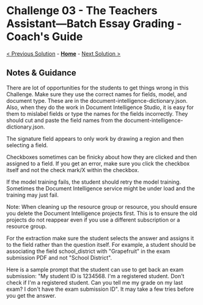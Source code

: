 # Challenge 03 - The Teachers Assistant—Batch Essay Grading - Coach's Guide 

[< Previous Solution](./Solution-02.md) - **[Home](./README.md)** - [Next Solution >](./Solution-04.md)

## Notes & Guidance

There are lot of opportunities for the students to get things wrong in this Challenge. Make sure they use the correct names for fields, model, and document type. These are in the document-intelligence-dictionary.json. Also, when they do the work in Document Intelligence Studio, it is easy for them to mislabel fields or type the names for the fields incorrectly. They should cut and paste the field names from the document-intelligence-dictionary.json. 

The signature field appears to only work by drawing a region and then selecting a field. 

Checkboxes sometimes can be finicky about how they are clicked and then assigned to a field. If you get an error, make sure you click the checkbox itself and not the check mark/X within the checkbox. 

If the model training fails, the student should retry the model training. Sometimes the Document Intelligence service might be under load and the training may just fail. 


Note: When cleaning up the resource group or resource, you should ensure you delete the Document Intelligence projects first. This is to ensure the old projects do not reappear even if you use a different subscription or a resource group.

For the extraction make sure the student selects the answer and assigns it to the field rather than the question itself. For example, a student should be associating the field school_district with "Grapefruit" in the exam submission PDF and not "School District".

Here is a sample prompt that the student can use to get back an exam submission: "My student ID is 1234568. I'm a registered student. Don't check if I'm a registered student. Can you tell me my grade on my last exam? I don't have the exam submission ID". It may take a few tries before you get the answer. 
